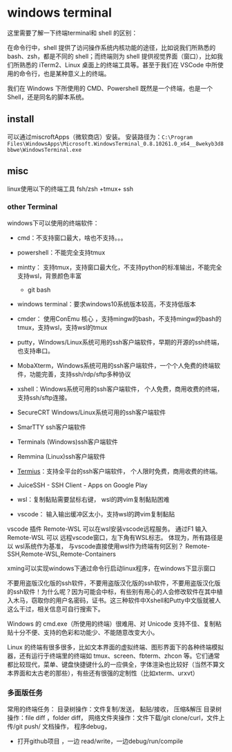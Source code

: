 # windows terminal



这里需要了解一下终端terminal和 shell 的区别：

在命令行中，shell 提供了访问操作系统内核功能的途径，比如说我们所熟悉的 bash、zsh，都是不同的 shell；而终端则为 shell 提供视觉界面（窗口），比如我们所熟悉的 iTerm2、Linux 桌面上的终端工具等。甚至于我们在 VSCode 中所使用的命令行，也是某种意义上的终端。

我们在 Windows 下所使用的 CMD、Powershell 既然是一个终端，也是一个 Shell，还是同名的脚本系统。

## install

可以通过miscroftApps（微软商店）安装。
安装路径为：`C:\Program Files\WindowsApps\Microsoft.WindowsTerminal_0.8.10261.0_x64__8wekyb3d8bbwe\WindowsTerminal.exe`


## misc


linux使用以下的终端工具
fsh/zsh +tmux+ ssh


### other Terminal
windows下可以使用的终端软件：
- cmd：不支持窗口最大，啥也不支持。。。
- powershell：不能完全支持tmux
- mintty： 支持tmux，支持窗口最大化，不支持python的标准输出，不能完全支持wsl，背景颜色丰富
    - git bash
- windows terminal：要求windows10系统版本较高，不支持低版本
- cmder： 使用ConEmu 核心	，支持mingw的bash，不支持mingw的bash的tmux，支持wsl，支持wsl的tmux


- putty，Windows/Linux系统可用的ssh客户端软件，早期的开源的ssh终端，也支持串口。
- MobaXterm，Windows系统可用的ssh客户端软件，一个个人免费的终端软件，功能完善，支持ssh/rdp/sftp多种协议
- xshell：Windows系统可用的ssh客户端软件， 个人免费，商用收费的终端，支持ssh/sftp连接。
- SecureCRT Windows/Linux系统可用的ssh客户端软件
- SmarTTY ssh客户端软件
- Terminals (Windows)ssh客户端软件
- Remmina (Linux)ssh客户端软件
-  [Termius](https://termius.com/)：支持全平台的ssh客户端软件， 个人限时免费，商用收费的终端。
- JuiceSSH - SSH Client - Apps on Google Play



- wsl：复制黏贴需要鼠标右键， wsl的跨vim复制黏贴困难


- vscode： 输入输出缓冲区太小，支持wsl的跨vim复制黏贴
  

vscode 插件 Remote-WSL 可以在wsl安装vscode远程服务。
通过F1 输入 Remote-WSL 可以 远程vscode窗口，左下角有WSL标志。
体现为，所有路径是以 wsl系统作为基准，
与vscode直接使用wsl作为终端有何区别？
Remote-SSH,Remote-WSL,Remote-Containers



xming可以实现windows下通过命令行启动linux程序，在windows下显示窗口


不要用盗版汉化版的ssh软件，不要用盗版汉化版的ssh软件，不要用盗版汉化版的ssh软件！为什么呢？因为可能会中标，有些别有用心的人会修改软件在其中植入木马，窃取你的用户名密码，证书。这三种软件中Xshell和Putty中文版就被人这么干过，相关信息可自行搜索下。

Windows 的 cmd.exe（所使用的终端）很难用、对 Unicode 支持不佳、复制粘贴十分不便、支持的色彩和功能少、不能随意改变大小。

Linux 的终端有很多很多，比如文本界面的虚拟终端、图形界面下的各种终端模拟器，还有运行于终端里的终端如 tmux、screen、fbterm、zhcon 等。它们通常都比较现代，菜单、键盘快捷键什么的一应俱全，字体渲染也比较好（当然不算文本界面和太古老的那些），有些还有很强的定制性（比如xterm、urxvt）

### 多面版任务

常用的终端任务：
目录树操作：文件复制/发送， 黏贴/接收， 压缩&解压
目录树操作：file diff ，folder diff，
网络文件夹操作：文件下载/git clone/curl，文件上传/git push/
文档操作，
程序debug，

* 打开github项目 ，一边 read/write，一边debug/run/compile







